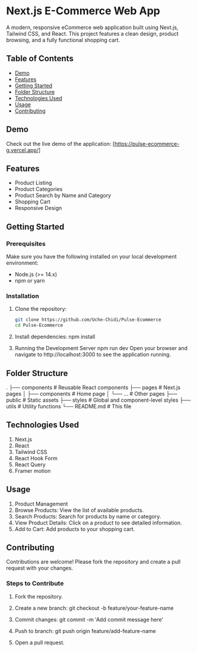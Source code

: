 # Next.js E-Commerce Web App

A modern, responsive eCommerce web application built using Next.js, Tailwind CSS, and React. This project features a clean design, product browsing, and a fully functional shopping cart.

## Table of Contents

- [Demo](#demo)
- [Features](#features)
- [Getting Started](#getting-started)
- [Folder Structure](#folder-structure)
- [Technologies Used](#technologies-used)
- [Usage](#usage)
- [Contributing](#contributing)


## Demo

Check out the live demo of the application: [https://pulse-ecommerce-g.vercel.app/]

## Features

<!-- - User Authentication (Sign up, Log in, Profile Management) -->
- Product Listing
- Product Categories
- Product Search by Name and Category
- Shopping Cart
- Responsive Design

## Getting Started

### Prerequisites

Make sure you have the following installed on your local development environment:

- Node.js (>= 14.x)
- npm or yarn

### Installation

1. Clone the repository:
   ```bash
   git clone https://github.com/Uche-Chidi/Pulse-Ecommerce
   cd Pulse-Ecommerce

2. Install dependencies:
    npm install

3. Running the Development Server
    npm run dev
    Open your browser and navigate to http://localhost:3000 to see the application running.

## Folder Structure
.
├── components          # Reusable React components
├── pages               # Next.js pages
│   ├── components      # Home page
│   └── ...             # Other pages
├── public              # Static assets
├── styles              # Global and component-level styles
├── utils               # Utility functions
└── README.md           # This file

## Technologies Used

1. Next.js
2. React
3. Tailwind CSS
4. React Hook Form
5. React Query
6. Framer motion

## Usage

1. Product Management
2. Browse Products: View the list of available products.
3. Search Products: Search for products by name or category.
4. View Product Details: Click on a product to see detailed information.
6. Add to Cart: Add products to your shopping cart.

## Contributing

Contributions are welcome! Please fork the repository and create a pull request with your changes.

### Steps to Contribute

1. Fork the repository.

2. Create a new branch:
    git checkout -b feature/your-feature-name

3. Commit changes:
    git commit -m 'Add commit message here'

4. Push to branch:
    git push origin feature/add-feature-name

5. Open a pull request.





